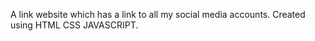A link website which has a link to all my social media accounts. Created using HTML CSS JAVASCRIPT.
